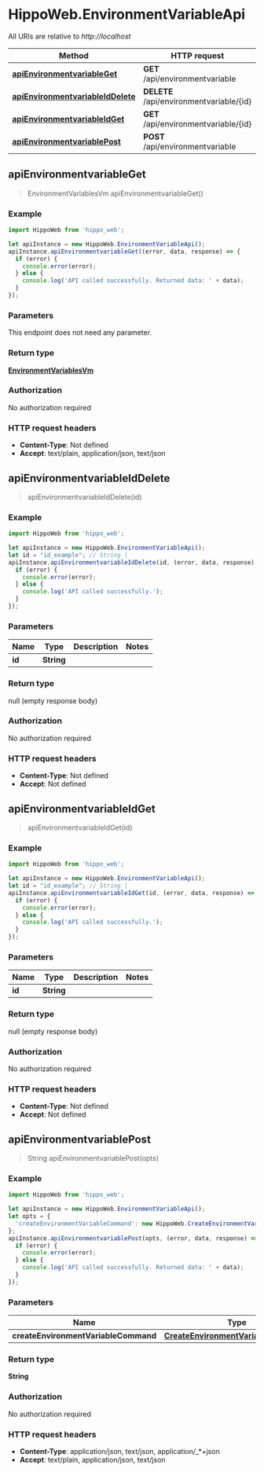 # HippoWeb.EnvironmentVariableApi

All URIs are relative to *http://localhost*

Method | HTTP request | Description
------------- | ------------- | -------------
[**apiEnvironmentvariableGet**](EnvironmentVariableApi.md#apiEnvironmentvariableGet) | **GET** /api/environmentvariable | 
[**apiEnvironmentvariableIdDelete**](EnvironmentVariableApi.md#apiEnvironmentvariableIdDelete) | **DELETE** /api/environmentvariable/{id} | 
[**apiEnvironmentvariableIdGet**](EnvironmentVariableApi.md#apiEnvironmentvariableIdGet) | **GET** /api/environmentvariable/{id} | 
[**apiEnvironmentvariablePost**](EnvironmentVariableApi.md#apiEnvironmentvariablePost) | **POST** /api/environmentvariable | 



## apiEnvironmentvariableGet

> EnvironmentVariablesVm apiEnvironmentvariableGet()



### Example

```javascript
import HippoWeb from 'hippo_web';

let apiInstance = new HippoWeb.EnvironmentVariableApi();
apiInstance.apiEnvironmentvariableGet((error, data, response) => {
  if (error) {
    console.error(error);
  } else {
    console.log('API called successfully. Returned data: ' + data);
  }
});
```

### Parameters

This endpoint does not need any parameter.

### Return type

[**EnvironmentVariablesVm**](EnvironmentVariablesVm.md)

### Authorization

No authorization required

### HTTP request headers

- **Content-Type**: Not defined
- **Accept**: text/plain, application/json, text/json


## apiEnvironmentvariableIdDelete

> apiEnvironmentvariableIdDelete(id)



### Example

```javascript
import HippoWeb from 'hippo_web';

let apiInstance = new HippoWeb.EnvironmentVariableApi();
let id = "id_example"; // String | 
apiInstance.apiEnvironmentvariableIdDelete(id, (error, data, response) => {
  if (error) {
    console.error(error);
  } else {
    console.log('API called successfully.');
  }
});
```

### Parameters


Name | Type | Description  | Notes
------------- | ------------- | ------------- | -------------
 **id** | **String**|  | 

### Return type

null (empty response body)

### Authorization

No authorization required

### HTTP request headers

- **Content-Type**: Not defined
- **Accept**: Not defined


## apiEnvironmentvariableIdGet

> apiEnvironmentvariableIdGet(id)



### Example

```javascript
import HippoWeb from 'hippo_web';

let apiInstance = new HippoWeb.EnvironmentVariableApi();
let id = "id_example"; // String | 
apiInstance.apiEnvironmentvariableIdGet(id, (error, data, response) => {
  if (error) {
    console.error(error);
  } else {
    console.log('API called successfully.');
  }
});
```

### Parameters


Name | Type | Description  | Notes
------------- | ------------- | ------------- | -------------
 **id** | **String**|  | 

### Return type

null (empty response body)

### Authorization

No authorization required

### HTTP request headers

- **Content-Type**: Not defined
- **Accept**: Not defined


## apiEnvironmentvariablePost

> String apiEnvironmentvariablePost(opts)



### Example

```javascript
import HippoWeb from 'hippo_web';

let apiInstance = new HippoWeb.EnvironmentVariableApi();
let opts = {
  'createEnvironmentVariableCommand': new HippoWeb.CreateEnvironmentVariableCommand() // CreateEnvironmentVariableCommand | 
};
apiInstance.apiEnvironmentvariablePost(opts, (error, data, response) => {
  if (error) {
    console.error(error);
  } else {
    console.log('API called successfully. Returned data: ' + data);
  }
});
```

### Parameters


Name | Type | Description  | Notes
------------- | ------------- | ------------- | -------------
 **createEnvironmentVariableCommand** | [**CreateEnvironmentVariableCommand**](CreateEnvironmentVariableCommand.md)|  | [optional] 

### Return type

**String**

### Authorization

No authorization required

### HTTP request headers

- **Content-Type**: application/json, text/json, application/_*+json
- **Accept**: text/plain, application/json, text/json

